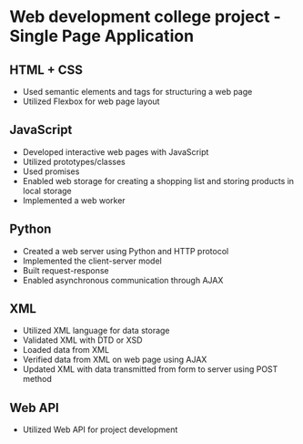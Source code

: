 # Web development college project - Single Page Application

## HTML + CSS
* Used semantic elements and tags for structuring a web page
* Utilized Flexbox for web page layout

## JavaScript
* Developed interactive web pages with JavaScript
* Utilized prototypes/classes
* Used promises
* Enabled web storage for creating a shopping list and storing products in local storage
* Implemented a web worker 

## Python
* Created a web server using Python and HTTP protocol
* Implemented the client-server model
* Built request-response
* Enabled asynchronous communication through AJAX

## XML
* Utilized XML language for data storage
* Validated XML with DTD or XSD
* Loaded data from XML
* Verified data from XML on web page using AJAX
* Updated XML with data transmitted from form to server using POST method

## Web API
* Utilized Web API for project development
